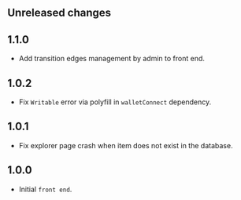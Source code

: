 ## Unreleased changes

## 1.1.0

-   Add transition edges management by admin to front end.

## 1.0.2

-   Fix `Writable` error via polyfill in `walletConnect` dependency.

## 1.0.1

-   Fix explorer page crash when item does not exist in the database.

## 1.0.0

-   Initial `front end`.
